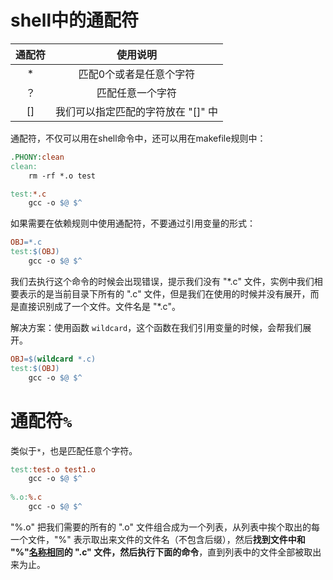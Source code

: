 # shell中的通配符

| 通配符 |              使用说明              |
| :----: | :--------------------------------: |
|   *    |      匹配0个或者是任意个字符       |
|   ？   |          匹配任意一个字符          |
|   []   | 我们可以指定匹配的字符放在 "[]" 中 |



通配符，不仅可以用在shell命令中，还可以用在makefile规则中：

```makefile
.PHONY:clean
clean:
    rm -rf *.o test
```

```makefile
test:*.c
    gcc -o $@ $^
```



如果需要在依赖规则中使用通配符，不要通过引用变量的形式：

```makefile
OBJ=*.c
test:$(OBJ)
    gcc -o $@ $^
```

我们去执行这个命令的时候会出现错误，提示我们没有 "\*.c" 文件，实例中我们相要表示的是当前目录下所有的 ".c" 文件，但是我们在使用的时候并没有展开，而是直接识别成了一个文件。文件名是 "\*.c"。

解决方案：使用函数 `wildcard`，这个函数在我们引用变量的时候，会帮我们展开。

```makefile
OBJ=$(wildcard *.c)
test:$(OBJ)
    gcc -o $@ $^
```



# 通配符`%`

类似于`*`，也是匹配任意个字符。



```makefile
test:test.o test1.o
    gcc -o $@ $^ 
    
%.o:%.c
    gcc -o $@ $^
```

 "%.o" 把我们需要的所有的 ".o" 文件组合成为一个列表，从列表中挨个取出的每一个文件，"%" 表示取出来文件的文件名（不包含后缀），然后**找到文件中和 "%"<u>名称相同</u>的 ".c" 文件，然后执行下面的命令**，直到列表中的文件全部被取出来为止。

